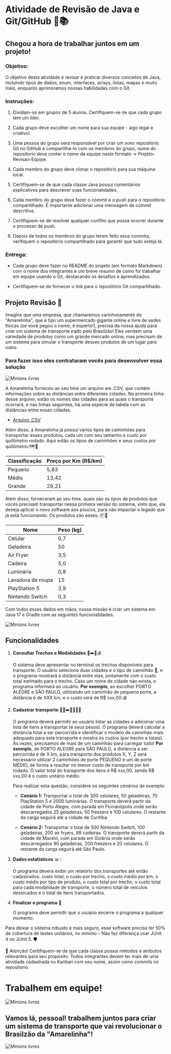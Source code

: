 # Atividade de Revisão de Java e Git/GitHub 🚀📚

## Chegou a hora de trabalhar juntos em um projeto!

### **Objetivo:** 
O objetivo desta atividade é revisar e praticar diversos conceitos de Java, incluindo tipos de dados, enum, interfaces, arrays, listas, mapas e muito mais, enquanto aprimoramos nossas habilidades com o Git.

### **Instruções:**

1. Dividam-se em grupos de 5 alunos. Certifiquem-se de que cada grupo tem um líder.

2. Cada grupo deve escolher um nome para sua equipe - algo legal e criativo!.

3. Uma pessoa do grupo será responsável por criar um novo repositório Git no GitHub e compartilhá-lo com os membros do grupo, nome do repositorio deve conter o nome da equipe neste formato -> Projeto-Revisao-Equipe.

4. Cada membro do grupo deve clonar o repositório para sua máquina local.

5. Certifiquem-se de que cada classe Java possui comentários explicativos para descrever suas funcionalidades.

6. Cada membro do grupo deve fazer o commit e o push para o repositório compartilhado. É importante adicionar uma mensagem de commit descritiva.

7. Certifiquem-se de resolver qualquer conflito que possa ocorrer durante o processo de push.

8. Depois de todos os membros do grupo terem feito seus commits, verifiquem o repositório compartilhado para garantir que tudo esteja lá.

### **Entrega:**

- Cada grupo deve fazer no README do projeto (em formato Markdown) com o nome dos integrantes e um breve resumo de como foi trabalhar em equipe usando o Git, destacando os desafios e aprendizados.

- Certifiquem-se de fornecer o link para o repositório Git compartilhado.

## Projeto Revisão 🚚

Imagine que uma empresa, que chamaremos carinhosamente de "Amarelinha", que é tipo um supermercado gigante online e livre de sedes físicas (se você pegou o nome, é esperto!), precisa da nossa ajuda para criar um sistema de transporte irado pelo Brasilzão! Eles vendem uma variedade de produtos como um grande mercado online, mas precisam de um sistema para simular o transporte desses produtos de um lugar para outro.

### Para fazer isso eles contrataram vocês para desenvolver essa solução

![Minions livres](https://github.com/SkiereszDiego/Java-Caldeira-Privado/blob/main/aula09/minions2.gif?raw=true)

A Amarelinha forneceu ao seu time um arquivo em .CSV, que contém informações sobre as distâncias entre diferentes cidades. Na primeira linha desse arquivo, estão os nomes das cidades para as quais o transporte ocorrerá, e nas linhas seguintes, há uma espécie de tabela com as distâncias entre essas cidades.

- [Arquivo .CSV](DistanciasCidadesCSV.csv)

Além disso, a Amarelinha já possui vários tipos de caminhões para transportar esses produtos, cada um com seu tamanho e custo por quilômetro rodado. Aqui estão os tipos de caminhões e seus custos por quilômetro:🗺️🚛

| Classificação | Preço por Km (R$/km) |
|---------------|----------------------|
| Pequeno       | 5,83                 |
| Médio         | 13,42                |
| Grande        | 29,21                |

Além disso, forneceram ao seu time, quais são os tipos de produtos que vocês precisam transportar nessa primeira versão do sistema, visto que, ela deseja aplicar o novo software aos poucos, para não impactar o legado que já está funcionando. Os produtos são esses: 📦🚚

| Nome              | Peso (kg) |
|-------------------|-----------|
| Celular           | 0,7       |
| Geladeira         | 50        |
| Air Fryer         | 3,5       |
| Cadeira           | 5,0       |
| Luminária         | 0,8       |
| Lavadora de roupa | 15        |
| PlayStation 5     | 3,9       |
| Nintendo Switch   | 0,3       |

Com todos esses dados em mãos, nossa missão é criar um sistema em Java 17 e Gradle com as seguintes funcionalidades:

![Minions livres](https://github.com/SkiereszDiego/Java-Caldeira-Privado/blob/main/aula09/minions3.gif?raw=true)

## Funcionalidades

1. **Consultar Trechos e Modalidades** 🌆➡️🚚💰

   O sistema deve apresentar no terminal os trechos disponíveis para transporte. O usuário seleciona duas cidades e o tipo de caminhão 🚛, e o programa mostrará a distância entre elas, juntamente com o custo total estimado para o trecho. Caso um nome de cidade não exista, o programa informará ao usuário. **Por exemplo**, ao escolher PORTO ALEGRE e SÃO PAULO, utilizando um caminhão de pequeno porte, a distância é de XXX km, e o custo será de R$ xxx,00.💰

2. **Cadastrar transporte** 🚛🚛➡️🚛💼💼💼

   O programa deverá permitir ao usuário listar as cidades e adicionar uma lista de itens a transportar (e seus pesos). O programa deverá calcular a distância total a ser percorrida e identificar o modelo de caminhão mais adequado para este transporte  e mostra os custos (por trecho e totais).  Às vezes, precisamos de mais de um caminhão para carregar tudo! **Por exemplo**, de PORTO ALEGRE para SÃO PAULO, a distância a ser percorrida é de X km, para transporte dos produtos X, Y, Z será necessário utilizar 2 caminhões de porte PEQUENO e um de porte MÉDIO, de forma a resultar no menor custo de transporte por km rodado. O valor total do transporte dos itens é R$ xxx,00, sendo R$ xxx,00 é o custo unitário médio.

   Para realizar esta questão, considere os seguintes cenários de exemplo:
   
   - **Cenário 1:** Transportar o total de 300 celulares, 50 geladeiras, 70 PlayStation 5 e 2000 luminárias. O transporte deverá partir da cidade de Porto Alegre, com parada em Florianópolis onde serão descarregados 25 geladeiras, 50 freezers e 100 celulares. O restante da carga seguirá até a cidade de Curitiba.
     
   - **Cenário 2:** Transportar o total de 500 Nintendo Switch, 100 geladeiras, 200 air fryers, 98 cadeiras. O transporte deverá partir da cidade de Maceió, com parada em Goiânia onde serão descarregados 90 geladeiras, 200 freezers e 20 celulares. O restante da carga seguirá até São Paulo.

3. **Dados estatísticos** 📊💡

   O programa deverá exibir um relatório dos transportes até então cadastrados: custo total, o custo por trecho, o custo médio por km, o custo médio por tipo de produto, o custo total por trecho, o custo total para cada modalidade de transporte, o número total de veículos deslocados e o total de itens transportados.

4. **Finalizar o programa** 🚀

   O programa deve permitir que o usuário encerre o programa a qualquer momento.

Para deixar o sistema robusto e mais seguro, esse software precisa ter 50% de cobertura de testes unitários, no mínimo – Não faz diferença usar JUnit 4 ou JUnit 5. 🛡️


🚨 Atenção! Certifiquem-se de que cada classe possui métodos e atributos relevantes para seu propósito. Todos integrantes devem ter mais de uma atividade cadastrada no Kanban com seu nome, assim como commits no repositorio. 

# Trabalhem em equipe!

![Minions livres](https://github.com/SkiereszDiego/Java-Caldeira-Privado/blob/main/aula09/minions4.gif?raw=true)

## Vamos lá, pessoal! trabalhem juntos para criar um sistema de transporte que vai revolucionar o Brasilzão da "Amarelinha"! 

![Minions livres](https://github.com/SkiereszDiego/Java-Caldeira-Privado/blob/main/aula09/minions.gif)
